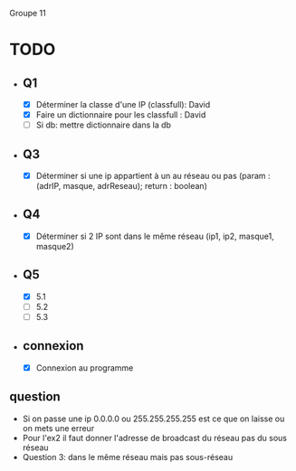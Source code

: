 Groupe 11

# TODO

- ## Q1
  - [x] Déterminer la classe d'une IP (classfull): David
  - [x] Faire un dictionnaire pour les classfull : David
  - [ ] Si db: mettre dictionnaire dans la db
- ## Q3
  - [x] Déterminer si une ip appartient à un au réseau ou pas (param : (adrIP, masque, adrReseau); return : boolean)
- ## Q4

  - [x] Déterminer si 2 IP sont dans le même réseau (ip1, ip2, masque1, masque2)

- ## Q5
  - [x] 5.1
  - [ ] 5.2
  - [ ] 5.3
- ## connexion
  - [x] Connexion au programme

## question

- Si on passe une ip 0.0.0.0 ou 255.255.255.255 est ce que on laisse ou on mets une erreur
- Pour l'ex2 il faut donner l'adresse de broadcast du réseau pas du sous réseau
- Question 3: dans le même réseau mais pas sous-réseau
